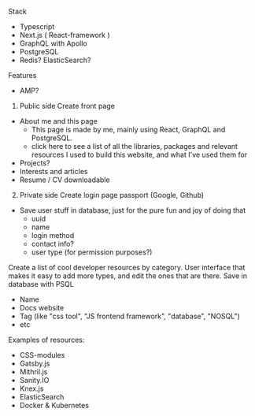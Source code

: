 Stack
- Typescript
- Next.js ( React-framework )
- GraphQL with Apollo
- PostgreSQL
- Redis? ElasticSearch?

Features
- AMP?


1. Public side
Create front page
- About me and this page
  - This page is made by me, mainly using React, GraphQL and PostgreSQL. 
  - <a>click here</a> to see a list of all the libraries, packages and relevant resources I used to build this website, and what I've used them for
- Projects?
- Interests and articles
- Resume / CV downloadable

2. Private side
Create login page passport (Google, Github)
- Save user stuff in database, just for the pure fun and joy of doing that
  - uuid
  - name
  - login method
  - contact info?
  - user type (for permission purposes?)

Create a list of cool developer resources by category. User interface that makes it easy to add more types, and edit the ones that are there. 
  Save in database with PSQL
  - Name
  - Docs website
  - Tag (like "css tool", "JS frontend framework", "database", "NOSQL")
  - etc

Examples of resources:
- CSS-modules
- Gatsby.js
- Mithril.js
- Sanity.IO
- Knex.js
- ElasticSearch
- Docker & Kubernetes

